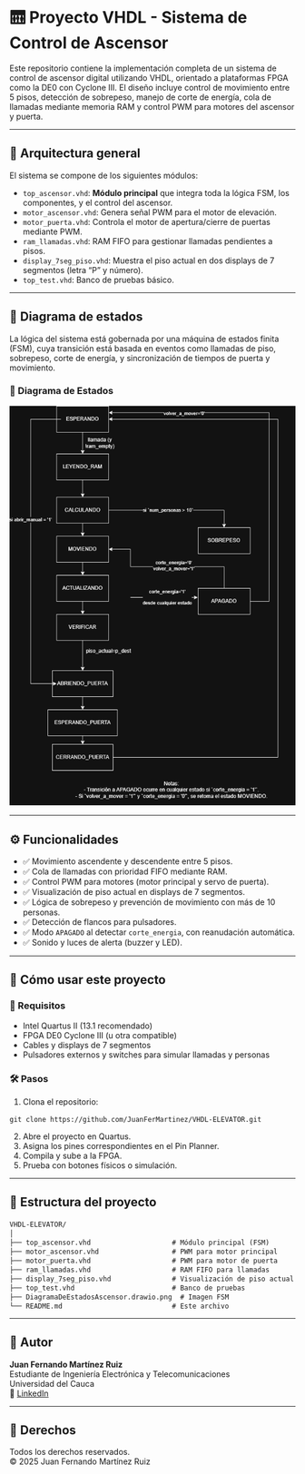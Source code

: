 # 🛗 Proyecto VHDL - Sistema de Control de Ascensor

Este repositorio contiene la implementación completa de un sistema de control de ascensor digital utilizando VHDL, orientado a plataformas FPGA como la DE0 con Cyclone III. El diseño incluye control de movimiento entre 5 pisos, detección de sobrepeso, manejo de corte de energía, cola de llamadas mediante memoria RAM y control PWM para motores del ascensor y puerta.

---

## 📐 Arquitectura general

El sistema se compone de los siguientes módulos:

- `top_ascensor.vhd`: **Módulo principal** que integra toda la lógica FSM, los componentes, y el control del ascensor.
- `motor_ascensor.vhd`: Genera señal PWM para el motor de elevación.
- `motor_puerta.vhd`: Controla el motor de apertura/cierre de puertas mediante PWM.
- `ram_llamadas.vhd`: RAM FIFO para gestionar llamadas pendientes a pisos.
- `display_7seg_piso.vhd`: Muestra el piso actual en dos displays de 7 segmentos (letra “P” y número).
- `top_test.vhd`: Banco de pruebas básico.

---

## 🔄 Diagrama de estados

La lógica del sistema está gobernada por una máquina de estados finita (FSM), cuya transición está basada en eventos como llamadas de piso, sobrepeso, corte de energía, y sincronización de tiempos de puerta y movimiento.

### 🎯 Diagrama de Estados

![Diagrama de Estados del Ascensor](DiagramaDeEstadosAscensor.drawio.png)

---

## ⚙️ Funcionalidades

- ✅ Movimiento ascendente y descendente entre 5 pisos.
- ✅ Cola de llamadas con prioridad FIFO mediante RAM.
- ✅ Control PWM para motores (motor principal y servo de puerta).
- ✅ Visualización de piso actual en displays de 7 segmentos.
- ✅ Lógica de sobrepeso y prevención de movimiento con más de 10 personas.
- ✅ Detección de flancos para pulsadores.
- ✅ Modo `APAGADO` al detectar `corte_energia`, con reanudación automática.
- ✅ Sonido y luces de alerta (buzzer y LED).

---

## 🚀 Cómo usar este proyecto

### 🧰 Requisitos

- Intel Quartus II (13.1 recomendado)
- FPGA DE0 Cyclone III (u otra compatible)
- Cables y displays de 7 segmentos
- Pulsadores externos y switches para simular llamadas y personas

### 🛠️ Pasos

1. Clona el repositorio:

```
git clone https://github.com/JuanFerMartinez/VHDL-ELEVATOR.git
```

2. Abre el proyecto en Quartus.  
3. Asigna los pines correspondientes en el Pin Planner.  
4. Compila y sube a la FPGA.  
5. Prueba con botones físicos o simulación.

---

## 📂 Estructura del proyecto

```
VHDL-ELEVATOR/
│
├── top_ascensor.vhd                    # Módulo principal (FSM)
├── motor_ascensor.vhd                  # PWM para motor principal
├── motor_puerta.vhd                    # PWM para motor de puerta
├── ram_llamadas.vhd                    # RAM FIFO para llamadas
├── display_7seg_piso.vhd               # Visualización de piso actual
├── top_test.vhd                        # Banco de pruebas
├── DiagramaDeEstadosAscensor.drawio.png  # Imagen FSM
└── README.md                           # Este archivo
```

---

## 👤 Autor

**Juan Fernando Martínez Ruiz**  
Estudiante de Ingeniería Electrónica y Telecomunicaciones  
Universidad del Cauca  
🔗 [LinkedIn](https://www.linkedin.com/in/juanfermartinez/)

---

## 📜 Derechos

Todos los derechos reservados.  
© 2025 Juan Fernando Martínez Ruiz  
